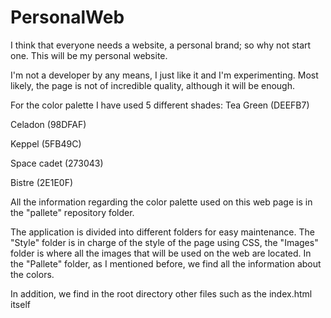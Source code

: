 # PersonalWeb
I think that everyone needs a website, a personal brand; so why not start one. This will be my personal website.


I'm not a developer by any means, I just like it and I'm experimenting. Most likely, the page is not of incredible quality, although it will be enough.


For the color palette I have used 5 different shades:
  Tea Green (DEEFB7)  
  
  Celadon (98DFAF)
  
  Keppel (5FB49C)
  
  Space cadet (273043)
  
  Bistre (2E1E0F)
  
All the information regarding the color palette used on this web page is in the "pallete" repository folder.


The application is divided into different folders for easy maintenance. The "Style" folder is in charge of the style of the page using CSS, the "Images" folder is where all the images that will be used on the web are located. In the "Pallete" folder, as I mentioned before, we find all the information about the colors.


In addition, we find in the root directory other files such as the index.html itself

